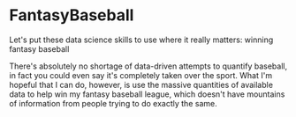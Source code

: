 # FantasyBaseball
Let's put these data science skills to use where it really matters: winning fantasy baseball

There's absolutely no shortage of data-driven attempts to quantify baseball, in fact you could even say it's completely taken over the sport. What I'm hopeful that I can do, however, is use the massive quantities of available data to help win my fantasy baseball league, which doesn't have mountains of information from people trying to do exactly the same.
